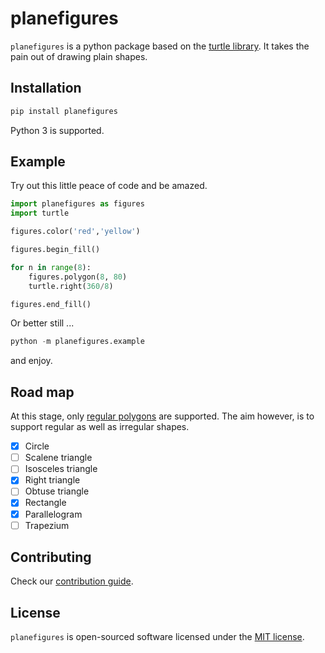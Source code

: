 # planefigures
`planefigures` is a python package based on the [turtle library](https://docs.python.org/3.5/library/turtle.html). It takes the pain out of drawing plain shapes.

## Installation
```bash
pip install planefigures
```
Python 3 is supported.

## Example
Try out this little peace of code and be amazed.
```python
import planefigures as figures
import turtle

figures.color('red','yellow')

figures.begin_fill()

for n in range(8):
    figures.polygon(8, 80)
    turtle.right(360/8)

figures.end_fill()
```

Or better still ...
```python
python -m planefigures.example
```
and enjoy.

## Road map
At this stage, only [regular polygons](https://en.wikipedia.org/wiki/Regular_polygon) are supported. The aim however, is to support regular as well as irregular shapes.

- [x] Circle
- [ ] Scalene triangle
- [ ] Isosceles triangle
- [x] Right triangle
- [ ] Obtuse triangle
- [x] Rectangle
- [x] Parallelogram
- [ ] Trapezium

## Contributing

Check our [contribution guide](CONTRIBUTING.md).

## License

`planefigures` is open-sourced software licensed under the [MIT license](https://opensource.org/licenses/MIT).